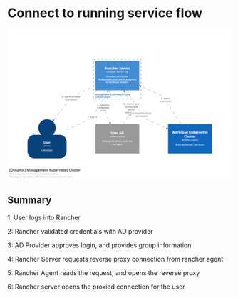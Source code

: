 # Connect to running service flow
![ConnectToApps](ConnectToApps.png)

## Summary
1: User logs into Rancher

2: Rancher validated credentials with AD provider

3: AD Provider approves login, and provides group information

4: Rancher Server requests reverse proxy connection from rancher agent

5: Rancher Agent reads the request, and opens the reverse proxy

6: Rancher server opens the proxied connection for the user
